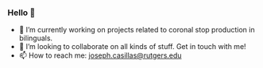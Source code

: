 ### Hello 👋

- 🔭 I’m currently working on projects related to coronal stop production in bilinguals.
- 👯 I’m looking to collaborate on all kinds of stuff. Get in touch with me!
- 📫 How to reach me: joseph.casillas@rutgers.edu
